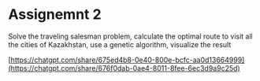 # Assignemnt 2

Solve the traveling salesman problem, calculate the optimal route to visit all the cities of Kazakhstan, use a genetic algorithm, visualize the result

[https://chatgpt.com/share/675ed4b8-0e40-800e-bcfc-aa0d13664999](https://chatgpt.com/share/676f0dab-0ae4-8011-8fee-6ec3d9a9c25d)
